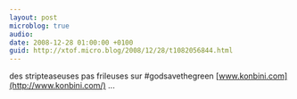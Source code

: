 ```yaml
---
layout: post
microblog: true
audio: 
date: 2008-12-28 01:00:00 +0100
guid: http://xtof.micro.blog/2008/12/28/t1082056844.html
---
```

des stripteaseuses pas frileuses sur #godsavethegreen [www.konbini.com](http://www.konbini.com/) ...
